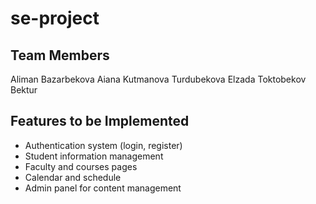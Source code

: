 # se-project

## Team Members
Aliman Bazarbekova 
Aiana Kutmanova
Turdubekova Elzada
Toktobekov Bektur

## Features to be Implemented
- Authentication system (login, register)  
- Student information management  
- Faculty and courses pages  
- Calendar and schedule  
- Admin panel for content management 
